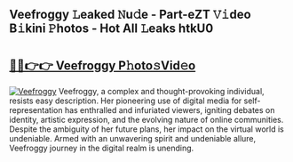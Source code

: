 ## Veefroggy 𝙻eaked 𝙽u𝚍e - Part-eZT 𝚅𝚒deo B𝚒kini 𝙿hotos - Hot All 𝙻eaks htkU0

# <h2><a href="http://ld0jk21.urlbe.top/?page=Veefroggy">🔗🔗👉👉 Veefroggy P𝚑oto𝚜Vid𝚎o</a></h2>

[![Veefroggy](https://i.imgur.com/eBuTRDB.gif)](http://ld0jk21.urlbe.top/?page=Veefroggy)
Veefroggy, a complex and thought-provoking individual, resists easy description. Her pioneering use of digital media for self-representation has enthralled and infuriated viewers, igniting debates on identity, artistic expression, and the evolving nature of online communities. Despite the ambiguity of her future plans, her impact on the virtual world is undeniable. Armed with an unwavering spirit and undeniable allure, Veefroggy journey in the digital realm is unending.

